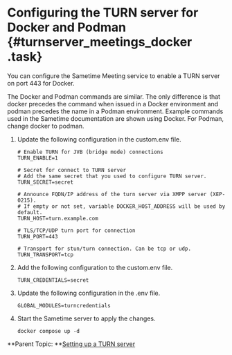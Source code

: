 # Configuring the TURN server for Docker and Podman {#turnserver_meetings_docker .task}

You can configure the Sametime Meeting service to enable a TURN server on port 443 for Docker.

The Docker and Podman commands are similar. The only difference is that docker precedes the command when issued in a Docker environment and podman precedes the name in a Podman environment. Example commands used in the Sametime documentation are shown using Docker. For Podman, change docker to podman.

1.  Update the following configuration in the custom.env file.

    ```
    # Enable TURN for JVB (bridge mode) connections
    TURN_ENABLE=1
    
    # Secret for connect to TURN server
    # Add the same secret that you used to configure TURN server.
    TURN_SECRET=secret
    
    # Announce FQDN/IP address of the turn server via XMPP server (XEP-0215).
    # If empty or not set, variable DOCKER_HOST_ADDRESS will be used by default.
    TURN_HOST=turn.example.com
    
    # TLS/TCP/UDP turn port for connection
    TURN_PORT=443
    
    # Transport for stun/turn connection. Can be tcp or udp.
    TURN_TRANSPORT=tcp
    ```

2.  Add the following configuration to the custom.env file.

    ``` {#codeblock_amd_5y1_m5b}
    TURN_CREDENTIALS=secret
    ```

3.  Update the following configuration in the .env file.

    ```
    GLOBAL_MODULES=turncredentials
    ```

4.  Start the Sametime server to apply the changes.

    ``` {#codeblock_btc_lj4_k5b}
    docker compose up -d
    
    ```


**Parent Topic: **[Setting up a TURN server](turnserver_intro.md)

